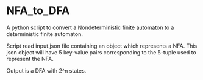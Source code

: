 # NFA_to_DFA
A python script to convert a Nondeterministic finite automaton to a deterministic finite automaton.

Script read input.json file containing an object which represents a NFA. This json object will have 5 key-value pairs corresponding to the 5-tuple used to represent the NFA.

Output is a DFA with 2^n states.
